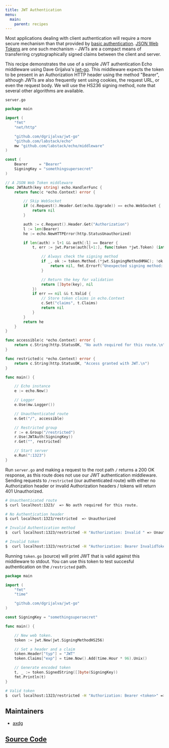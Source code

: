 ```yaml
---
title: JWT Authentication
menu:
  main:
    parent: recipes
---
```


Most applications dealing with client authentication will require a more secure
mechanism than that provided by [basic authentication](https://github.com/labstack/echo/blob/master/middleware/auth.go). [JSON Web Tokens](http://jwt.io/)
are one such mechanism - JWTs are a compact means of transferring cryptographically
signed claims between the client and server.

This recipe demonstrates the use of a simple JWT authentication Echo middleware
using Dave Grijalva's [jwt-go](https://github.com/dgrijalva/jwt-go). This middleware
expects the token to be present in an Authorization HTTP header using the method
"Bearer", although JWTs are also frequently sent using cookies, the request URL,
or even the request body. We will use the HS236 signing method, note that several
other algorithms are available.

`server.go`

```go
package main

import (
	"fmt"
	"net/http"

	"github.com/dgrijalva/jwt-go"
	"github.com/labstack/echo"
	mw "github.com/labstack/echo/middleware"
)

const (
	Bearer     = "Bearer"
	SigningKey = "somethingsupersecret"
)

// A JSON Web Token middleware
func JWTAuth(key string) echo.HandlerFunc {
	return func(c *echo.Context) error {

		// Skip WebSocket
		if (c.Request().Header.Get(echo.Upgrade)) == echo.WebSocket {
			return nil
		}

		auth := c.Request().Header.Get("Authorization")
		l := len(Bearer)
		he := echo.NewHTTPError(http.StatusUnauthorized)

		if len(auth) > l+1 && auth[:l] == Bearer {
			t, err := jwt.Parse(auth[l+1:], func(token *jwt.Token) (interface{}, error) {

				// Always check the signing method
				if _, ok := token.Method.(*jwt.SigningMethodHMAC); !ok {
					return nil, fmt.Errorf("Unexpected signing method: %v", token.Header["alg"])
				}

				// Return the key for validation
				return []byte(key), nil
			})
			if err == nil && t.Valid {
				// Store token claims in echo.Context
				c.Set("claims", t.Claims)
				return nil
			}
		}
		return he
	}
}

func accessible(c *echo.Context) error {
	return c.String(http.StatusOK, "No auth required for this route.\n")
}

func restricted(c *echo.Context) error {
	return c.String(http.StatusOK, "Access granted with JWT.\n")
}

func main() {

	// Echo instance
	e := echo.New()

	// Logger
	e.Use(mw.Logger())

	// Unauthenticated route
	e.Get("/", accessible)

	// Restricted group
	r := e.Group("/restricted")
	r.Use(JWTAuth(SigningKey))
	r.Get("", restricted)

	// Start server
	e.Run(":1323")
}
```

Run `server.go` and making a request to the root path `/` returns a 200 OK response,
as this route does not use our JWT authentication middleware. Sending requests to
`/restricted` (our authenticated route) with either no Authorization header or invalid
Authorization headers / tokens will return 401 Unauthorized.

```sh
# Unauthenticated route
$ curl localhost:1323/  => No auth required for this route.

# No Authentication header
$ curl localhost:1323/restricted  => Unauthorized

# Invalid Authentication method
$  curl localhost:1323/restricted -H "Authorization: Invalid " => Unauthorized

# Invalid token
$  curl localhost:1323/restricted -H "Authorization: Bearer InvalidToken" => Unauthorized
```

Running `token.go` (source) will print JWT that is valid against this middleware
to stdout. You can use this token to test succesful authentication on the `/restricted` path.

```go
package main

import (
	"fmt"
	"time"

	"github.com/dgrijalva/jwt-go"
)

const SigningKey = "somethingsupersecret"

func main() {

	// New web token.
	token := jwt.New(jwt.SigningMethodHS256)

	// Set a header and a claim
	token.Header["typ"] = "JWT"
	token.Claims["exp"] = time.Now().Add(time.Hour * 96).Unix()

	// Generate encoded token
	t, _ := token.SignedString([]byte(SigningKey))
	fmt.Println(t)
}
```

```sh
# Valid token
$  curl localhost:1323/restricted -H "Authorization: Bearer <token>" => Access granted with JWT.
```

## Maintainers

- [axdg](http://github.com/axdg)

## [Source Code](https://github.com/labstack/echo/blob/master/recipes/jwt-authentication)
